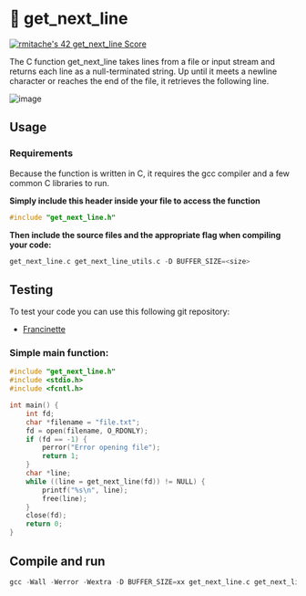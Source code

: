 # 📜 get_next_line 
[![rmitache's 42 get_next_line Score](https://badge42.vercel.app/api/v2/clf7b1uxu00060fmjkjr0ywdm/project/3074042)](https://github.com/JaeSeoKim/badge42)


The C function get_next_line takes lines from a file or input stream and returns each line as a null-terminated string. Up until it meets a newline character or reaches the end of the file, it retrieves the following line.

![image](https://i.ibb.co/1rvHQZC/Frame-1-2-min.jpg)

## Usage
### Requirements
Because the function is written in C, it requires the gcc compiler and a few common C libraries to run.

**Simply include this header inside your file to access the function**
```c
#include "get_next_line.h"
```
**Then include the source files and the appropriate flag when compiling your code:**
```c
get_next_line.c get_next_line_utils.c -D BUFFER_SIZE=<size>
```


## Testing
To test your code you can use this following git repository:
 * [Francinette](https://github.com/xicodomingues/francinette)



### Simple main function:
```c
#include "get_next_line.h"
#include <stdio.h>
#include <fcntl.h>

int main() {
    int fd;
    char *filename = "file.txt"; 
    fd = open(filename, O_RDONLY);
    if (fd == -1) {
        perror("Error opening file");
        return 1;
    }   
    char *line;
    while ((line = get_next_line(fd)) != NULL) {
        printf("%s\n", line);
        free(line); 
    }   
    close(fd);
    return 0;
}

```

## Compile and run
```c
gcc -Wall -Werror -Wextra -D BUFFER_SIZE=xx get_next_line.c get_next_line_utils.c && ./a.out
```

